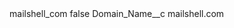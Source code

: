 <?xml version="1.0" encoding="UTF-8"?>
<CustomMetadata xmlns="http://soap.sforce.com/2006/04/metadata" xmlns:xsi="http://www.w3.org/2001/XMLSchema-instance" xmlns:xsd="http://www.w3.org/2001/XMLSchema">
    <label>mailshell_com</label>
    <protected>false</protected>
    <values>
        <field>Domain_Name__c</field>
        <value xsi:type="xsd:string">mailshell.com</value>
    </values>
</CustomMetadata>
